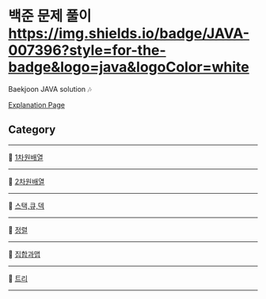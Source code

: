 # 백준 문제 풀이 https://img.shields.io/badge/JAVA-007396?style=for-the-badge&logo=java&logoColor=white
Baekjoon JAVA solution :notes:

[Explanation Page](https://lunareclipse000.wordpress.com/)

## Category

-----

:triangular_flag_on_post: [1차원배열](https://lunareclipse000.wordpress.com/category/%ed%94%84%eb%a1%9c%ea%b7%b8%eb%9e%98%eb%b0%8d-%ec%8a%a4%ed%84%b0%eb%94%94/%ec%9e%90%eb%a3%8c%ea%b5%ac%ec%a1%b0-%ec%8b%a4%ec%8a%b5/%eb%b0%b1%ec%a4%80/1%ec%b0%a8%ec%9b%90-%eb%b0%b0%ec%97%b4/)

-----

:triangular_flag_on_post: [2차원배열](https://lunareclipse000.wordpress.com/category/%ed%94%84%eb%a1%9c%ea%b7%b8%eb%9e%98%eb%b0%8d-%ec%8a%a4%ed%84%b0%eb%94%94/%ec%9e%90%eb%a3%8c%ea%b5%ac%ec%a1%b0-%ec%8b%a4%ec%8a%b5/%eb%b0%b1%ec%a4%80/2%ec%b0%a8%ec%9b%90-%eb%b0%b0%ec%97%b4/)

-----

:triangular_flag_on_post: [스택,큐,덱](https://lunareclipse000.wordpress.com/category/%ed%94%84%eb%a1%9c%ea%b7%b8%eb%9e%98%eb%b0%8d-%ec%8a%a4%ed%84%b0%eb%94%94/%ec%9e%90%eb%a3%8c%ea%b5%ac%ec%a1%b0-%ec%8b%a4%ec%8a%b5/%eb%b0%b1%ec%a4%80/%ec%8a%a4%ed%83%9d-%ed%81%90-%eb%8d%b1/)

-----

:triangular_flag_on_post: [정렬](https://lunareclipse000.wordpress.com/category/%ed%94%84%eb%a1%9c%ea%b7%b8%eb%9e%98%eb%b0%8d-%ec%8a%a4%ed%84%b0%eb%94%94/%ec%9e%90%eb%a3%8c%ea%b5%ac%ec%a1%b0-%ec%8b%a4%ec%8a%b5/%eb%b0%b1%ec%a4%80/%ec%a0%95%eb%a0%ac/)

-----

:triangular_flag_on_post: [집합과맵](https://lunareclipse000.wordpress.com/category/%ed%94%84%eb%a1%9c%ea%b7%b8%eb%9e%98%eb%b0%8d-%ec%8a%a4%ed%84%b0%eb%94%94/%ec%9e%90%eb%a3%8c%ea%b5%ac%ec%a1%b0-%ec%8b%a4%ec%8a%b5/%eb%b0%b1%ec%a4%80/%ec%a7%91%ed%95%a9%ea%b3%bc-%eb%a7%b5/)

-----

:triangular_flag_on_post: [트리](https://lunareclipse000.wordpress.com/category/%ed%94%84%eb%a1%9c%ea%b7%b8%eb%9e%98%eb%b0%8d-%ec%8a%a4%ed%84%b0%eb%94%94/%ec%9e%90%eb%a3%8c%ea%b5%ac%ec%a1%b0-%ec%8b%a4%ec%8a%b5/%eb%b0%b1%ec%a4%80/%ed%8a%b8%eb%a6%ac/)

-----